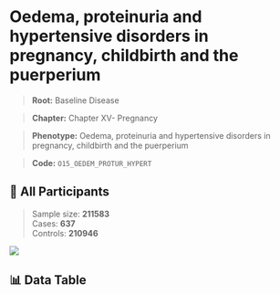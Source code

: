 # Oedema, proteinuria and hypertensive disorders in pregnancy, childbirth and the puerperium

> **Root:** Baseline Disease  

> **Chapter:** Chapter XV- Pregnancy  

> **Phenotype:** Oedema, proteinuria and hypertensive disorders in pregnancy, childbirth and the puerperium  

> **Code:** `O15_OEDEM_PROTUR_HYPERT`

## 🧪 All Participants  
> Sample size: **211583**  
> Cases: **637**  
> Controls: **210946**
<img src="/Sensitive/Figures/ALL/Baseline/O15_OEDEM_PROTUR_HYPERT.png"/>

## 📊 Data Table
<CsvTableMRF src="/Sensitive/Data/ALL/Baseline/LG_O15_OEDEM_PROTUR_HYPERT.csv"/>


